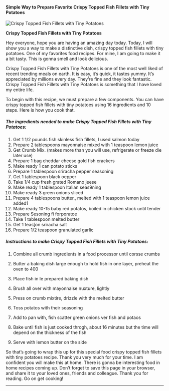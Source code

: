             

#### Simple Way to Prepare Favorite Crispy Topped Fish Fillets with Tiny Potatoes

![Crispy Topped Fish Fillets with Tiny Potatoes](https://img-global.cpcdn.com/recipes/8c4c712f54ba81d8/751x532cq70/crispy-topped-fish-fillets-with-tiny-potatoes-recipe-main-photo.jpg)

**Crispy Topped Fish Fillets with Tiny Potatoes**

Hey everyone, hope you are having an amazing day today. Today, I will show you a way to make a distinctive dish, crispy topped fish fillets with tiny potatoes. One of my favorites food recipes. For mine, I am going to make it a bit tasty. This is gonna smell and look delicious.

Crispy Topped Fish Fillets with Tiny Potatoes is one of the most well liked of recent trending meals on earth. It is easy, it’s quick, it tastes yummy. It’s appreciated by millions every day. They’re fine and they look fantastic. Crispy Topped Fish Fillets with Tiny Potatoes is something that I have loved my entire life.

To begin with this recipe, we must prepare a few components. You can have crispy topped fish fillets with tiny potatoes using 16 ingredients and 10 steps. Here is how you cook that.

##### The ingredients needed to make Crispy Topped Fish Fillets with Tiny Potatoes:

1.  Get 1 1/2 pounds fish skinless fish fillets, I used salmon today
2.  Prepare 2 tablespoons mayonnaise mixed with 1 teaspoon lemon juice
3.  Get Crumb Mix. (makes more than you will use, refrigerate or freeze die later use)
4.  Prepare 1 bag cheddar cheese gold fish crackers
5.  Make ready 1 can potato sticks
6.  Prepare 1 tablespoon sriracha pepper seasoning
7.  Get 1 tablespoon black oepper
8.  Take 1/4 cup fresh grated Romano jeese
9.  Make ready 1 tablespoon Italian seas9ning
10.  Make ready 3 green onions sliced
11.  Prepare 4 tablespoons butter., melted with 1 teaspoon lemon juice added1
12.  Make ready 10-15 baby red potatos, boiled in chicken stock until tender
13.  Prepare Sesoning fi forporatoe
14.  Take 1 tablespoon melted butter
15.  Get 1 teas\[on sriracha salt
16.  Prepare 1/2 teaspoon granulated garlic

##### Instructions to make Crispy Topped Fish Fillets with Tiny Potatoes:

1.  Combine all crumb ingredients in a food processor until corsse crumbs

3.  Butter a baking dish large enough to hold fish in one layer, preheat the oven to 400
4.  Place fish in le prepared baking dish
5.  Brush all over with mayonnaise nuxture, lightly
6.  Press on crumb mixtire, drizzle with the melted butter
7.  Toss potatos with their seasoning
8.  Add to pan with, fish scatter green onions ver fish and potaos
9.  Bake until fish is just cooked throgh, about 16 minutes but the time will depend on the thickness of the fish
10.  Serve with lemon butter on the side

So that’s going to wrap this up for this special food crispy topped fish fillets with tiny potatoes recipe. Thank you very much for your time. I am confident you will make this at home. There is gonna be interesting food in home recipes coming up. Don’t forget to save this page in your browser, and share it to your loved ones, friends and colleague. Thank you for reading. Go on get cooking!

* * *
